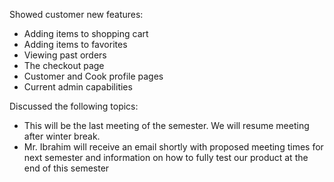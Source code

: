 Showed customer new features:
- Adding items to shopping cart
- Adding items to favorites
- Viewing past orders
- The checkout page
- Customer and Cook profile pages
- Current admin capabilities
 
Discussed the following topics:
- This will be the last meeting of the semester. We will resume meeting after winter break.
- Mr. Ibrahim will receive an email shortly with proposed meeting times for next semester and information on how to fully test our product at the end of this semester

